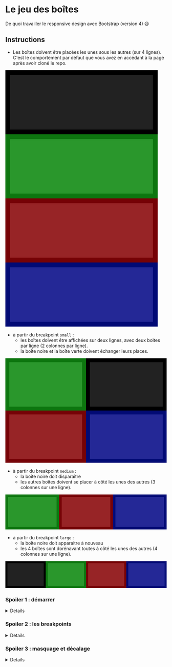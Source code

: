 # Le jeu des boîtes

De quoi travailler le responsive design avec Bootstrap (version 4) :smiley:

## Instructions

* Les boîtes doivent être placées les unes sous les autres (sur 4 lignes). C'est le comportement par défaut que vous avez en accédant à la page après avoir cloné le repo.

![xs](images/xs.png)

* à partir du breakpoint `small` :
  + les boîtes doivent être affichées sur deux lignes, avec deux boites par ligne (2 colonnes par ligne).
  + la boîte noire et la boîte verte doivent échanger leurs places.

![sm](images/sm.png)

* à partir du breakpoint `medium` :
  + la boîte noire doit disparaître
  + les autres boîtes doivent se placer à côté les unes des autres (3 colonnes sur une ligne).

![md](images/md.png)

* à partir du breakpoint `large` :
  + la boîte noire doit apparaitre à nouveau
  + les 4 boîtes sont dorénavant toutes à côté les unes des autres (4 colonnes sur une ligne).

![lg](images/lg.png)


### Spoiler 1 : démarrer

<details>

Après avoir lié [la CSS de Bootstrap](https://getbootstrap.com/docs/4.0/getting-started/introduction/), ne pas oublier la balise meta permettant de prendre en compte la largeur du périphérique :

```html
<meta name="viewport" content="width=device-width, initial-scale=1">
```

</details>

### Spoiler 2 : les breakpoints

<details>

- Voir `Grid > Responsive classes`

</details>

### Spoiler 3 : masquage et décalage

<details>

- Voir `Utilities > Display > Hiding elements`
- Voir `Utilities > Flex > Order` ou `Layout > Grid > Reordering`

</details>
